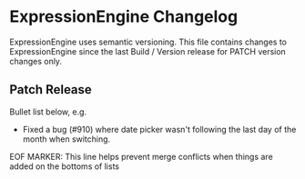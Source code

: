 # ExpressionEngine Changelog

ExpressionEngine uses semantic versioning. This file contains changes to ExpressionEngine since the last Build / Version release for PATCH version changes only.

## Patch Release

Bullet list below, e.g.
   - Fixed a bug (#910) where date picker wasn't following the last day of the month when switching.

EOF MARKER: This line helps prevent merge conflicts when things are
added on the bottoms of lists

